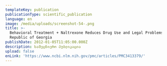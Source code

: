 ```yaml
---
templateKey: publication
publicationType: scientific_publication
language: en
image: /media/uploads/screenshot-54-.png
title: >-
  Behavioral Treatment + Naltrexone Reduces Drug Use and Legal Problems in the
  Republic of Georgia
publishDate: 2012-01-05T11:05:00.000Z
description: სამეცნიერო პუბლიკაცია
upload: false
enLink: 'https://www.ncbi.nlm.nih.gov/pmc/articles/PMC3413379/'
---
```


